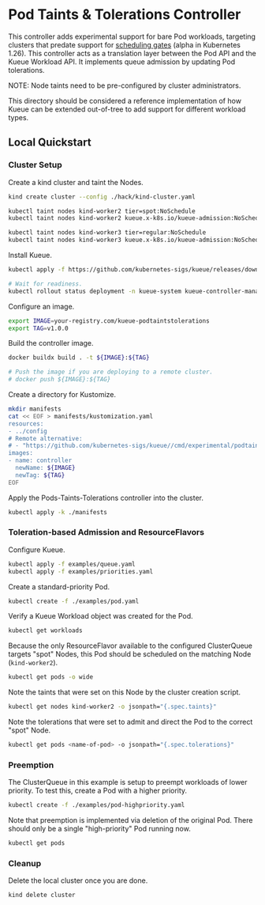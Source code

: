 # Pod Taints & Tolerations Controller

This controller adds experimental support for bare Pod workloads, targeting clusters that predate support for [scheduling gates](https://kubernetes.io/blog/2022/12/26/pod-scheduling-readiness-alpha/) (alpha in Kubernetes 1.26). This controller acts as a translation layer between the Pod API and the Kueue Workload API. It implements queue admission by updating Pod tolerations.

NOTE: Node taints need to be pre-configured by cluster administrators.

This directory should be considered a reference implementation of how Kueue can be extended out-of-tree to add support for different workload types.

## Local Quickstart

### Cluster Setup

Create a kind cluster and taint the Nodes.

```bash
kind create cluster --config ./hack/kind-cluster.yaml

kubectl taint nodes kind-worker2 tier=spot:NoSchedule
kubectl taint nodes kind-worker2 kueue.x-k8s.io/kueue-admission:NoSchedule

kubectl taint nodes kind-worker3 tier=regular:NoSchedule
kubectl taint nodes kind-worker3 kueue.x-k8s.io/kueue-admission:NoSchedule
```

Install Kueue.

```bash
kubectl apply -f https://github.com/kubernetes-sigs/kueue/releases/download/v0.4.1/manifests.yaml

# Wait for readiness.
kubectl rollout status deployment -n kueue-system kueue-controller-manager
```

Configure an image.

```bash
export IMAGE=your-registry.com/kueue-podtaintstolerations
export TAG=v1.0.0
```

Build the controller image.

```bash
docker buildx build . -t ${IMAGE}:${TAG}

# Push the image if you are deploying to a remote cluster.
# docker push ${IMAGE}:${TAG}
```

Create a directory for Kustomize.

```bash
mkdir manifests
cat << EOF > manifests/kustomization.yaml
resources:
- ../config
# Remote alternative:
# - "https://github.com/kubernetes-sigs/kueue//cmd/experimental/podtaintstolerations/config?ref=main"
images:
- name: controller
  newName: ${IMAGE}
  newTag: ${TAG}
EOF
```

Apply the Pods-Taints-Tolerations controller into the cluster.

```bash
kubectl apply -k ./manifests
```

### Toleration-based Admission and ResourceFlavors

Configure Kueue.

```bash
kubectl apply -f examples/queue.yaml
kubectl apply -f examples/priorities.yaml
```

Create a standard-priority Pod.

```bash
kubectl create -f ./examples/pod.yaml
```

Verify a Kueue Workload object was created for the Pod.

```bash
kubectl get workloads
```

Because the only ResourceFlavor available to the configured ClusterQueue targets "spot" Nodes, this Pod should be scheduled on the matching Node (`kind-worker2`).

```bash
kubectl get pods -o wide
```

Note the taints that were set on this Node by the cluster creation script.

```bash
kubectl get nodes kind-worker2 -o jsonpath="{.spec.taints}"
```

Note the tolerations that were set to admit and direct the Pod to the correct "spot" Node.

```bash
kubectl get pods <name-of-pod> -o jsonpath="{.spec.tolerations}"
```

### Preemption

The ClusterQueue in this example is setup to preempt workloads of lower priority. To test this, create a Pod with a higher priority.

```bash
kubectl create -f ./examples/pod-highpriority.yaml
```

Note that preemption is implemented via deletion of the original Pod. There should only be a single "high-priority" Pod running now.

```bash
kubectl get pods
```

### Cleanup

Delete the local cluster once you are done.

```bash
kind delete cluster
```

